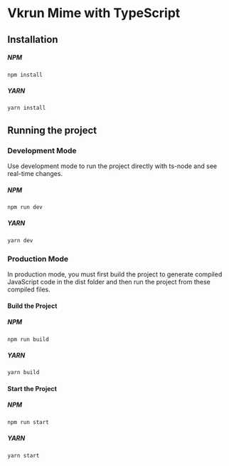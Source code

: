 # Vkrun Mime with TypeScript

## Installation

##### NPM

```bash
npm install
```

##### YARN

```bash
yarn install
```

## Running the project

### Development Mode

Use development mode to run the project directly with ts-node and see real-time changes.

##### NPM

```bash
npm run dev
```

##### YARN

```bash
yarn dev
```

### Production Mode

In production mode, you must first build the project to generate compiled JavaScript code in the dist folder and then run the project from these compiled files.

#### Build the Project

##### NPM

```bash
npm run build
```

##### YARN

```bash
yarn build
```

#### Start the Project

##### NPM

```bash
npm run start
```

##### YARN

```bash
yarn start
```
